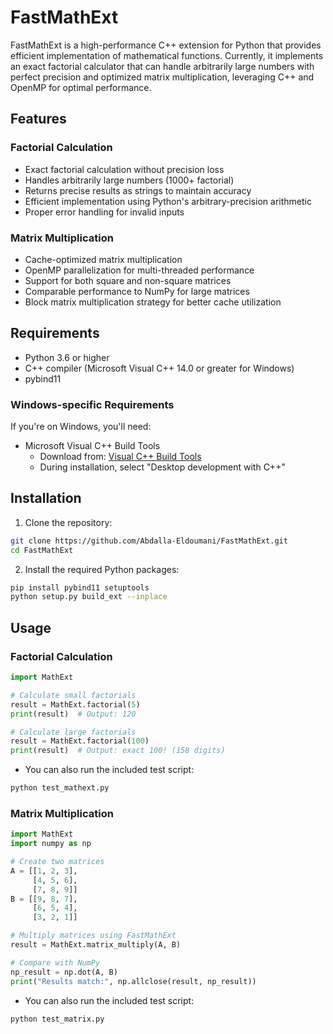 # FastMathExt

FastMathExt is a high-performance C++ extension for Python that provides efficient implementation of mathematical functions. Currently, it implements an exact factorial calculator that can handle arbitrarily large numbers with perfect precision and optimized matrix multiplication, leveraging C++ and OpenMP for optimal performance.

## Features

### Factorial Calculation
- Exact factorial calculation without precision loss
- Handles arbitrarily large numbers (1000+ factorial)
- Returns precise results as strings to maintain accuracy
- Efficient implementation using Python's arbitrary-precision arithmetic
- Proper error handling for invalid inputs

### Matrix Multiplication
- Cache-optimized matrix multiplication
- OpenMP parallelization for multi-threaded performance
- Support for both square and non-square matrices
- Comparable performance to NumPy for large matrices
- Block matrix multiplication strategy for better cache utilization

## Requirements

- Python 3.6 or higher
- C++ compiler (Microsoft Visual C++ 14.0 or greater for Windows)
- pybind11

### Windows-specific Requirements

If you're on Windows, you'll need:
- Microsoft Visual C++ Build Tools
  - Download from: [Visual C++ Build Tools](https://visualstudio.microsoft.com/visual-cpp-build-tools/)
  - During installation, select "Desktop development with C++"

## Installation

1. Clone the repository:
```bash
git clone https://github.com/Abdalla-Eldoumani/FastMathExt.git
cd FastMathExt
```

2. Install the required Python packages:
```bash
pip install pybind11 setuptools
python setup.py build_ext --inplace
```

## Usage

### Factorial Calculation
```python
import MathExt

# Calculate small factorials
result = MathExt.factorial(5)
print(result)  # Output: 120

# Calculate large factorials
result = MathExt.factorial(100)
print(result)  # Output: exact 100! (158 digits)
```

- You can also run the included test script:
```bash
python test_mathext.py
```

### Matrix Multiplication
```python
import MathExt
import numpy as np

# Create two matrices
A = [[1, 2, 3],
     [4, 5, 6],
     [7, 8, 9]]
B = [[9, 8, 7],
     [6, 5, 4],
     [3, 2, 1]]

# Multiply matrices using FastMathExt
result = MathExt.matrix_multiply(A, B)

# Compare with NumPy
np_result = np.dot(A, B)
print("Results match:", np.allclose(result, np_result))
```

- You can also run the included test script:
```bash
python test_matrix.py
```
